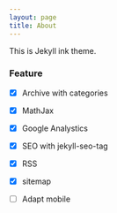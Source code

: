 ```yaml
---
layout: page
title: About
---
```


This is Jekyll ink theme.

### Feature

- [x] Archive with categories
- [x] MathJax
- [x] Google Analystics
- [x] SEO with jekyll-seo-tag
- [x] RSS
- [x] sitemap
- [ ] Adapt mobile

